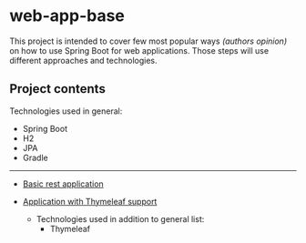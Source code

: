 # web-app-base
This project is intended to cover few most popular ways _(authors opinion)_ on how to use Spring Boot for web applications. Those steps will use different 
approaches and technologies.

## Project contents
Technologies used in general:
- Spring Boot
- H2
- JPA
- Gradle

---

- [Basic rest application](https://github.com/jeserkin/spring-boot-webappbase/tree/base)

- [Application with Thymeleaf support](https://github.com/jeserkin/spring-boot-webappbase/tree/thymeleaf)
  - Technologies used in addition to general list:
    - Thymeleaf